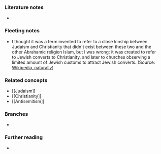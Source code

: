 
### Literature notes
- 

### Fleeting notes
- I thought it was a term invented to refer to a close kinship between Judaism and Christianity that didn't exist between these two and the other Abrahamic religion Islam, but I was wrong: it was created to refer to Jewish converts to Christianity, and later to churches observing a limited amount of Jewish customs to attract Jewish converts. (Source: [Wikipedia, naturally](https://en.wikipedia.org/wiki/Judeo-Christian#History))

### Related concepts
- [[Judaism]]
- [[Christianity]]
- [[Antisemitism]]

### Branches
- 

### Further reading
- 